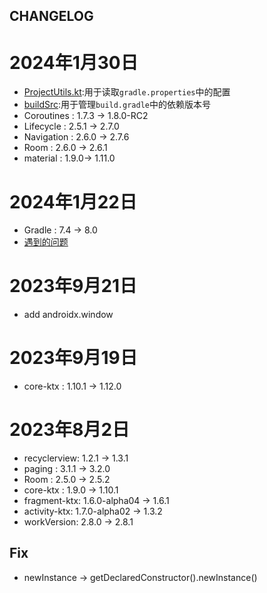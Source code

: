 ## CHANGELOG

# 2024年1月30日
- [ProjectUtils.kt](buildSrc/src/main/kotlin/tools/ProjectUtils.kt):用于读取`gradle.properties`中的配置
- [buildSrc](buildSrc):用于管理`build.gradle`中的依赖版本号
- Coroutines : 1.7.3 -> 1.8.0-RC2
- Lifecycle : 2.5.1 -> 2.7.0
- Navigation : 2.6.0 -> 2.7.6
- Room : 2.6.0 -> 2.6.1
- material : 1.9.0-> 1.11.0

# 2024年1月22日
- Gradle : 7.4 -> 8.0
- [遇到的问题](doc/gradle/Gradle7-8.MD)

# 2023年9月21日
- add androidx.window

# 2023年9月19日
- core-ktx :      1.10.1 -> 1.12.0

# 2023年8月2日
- recyclerview:   1.2.1 -> 1.3.1
- paging :        3.1.1 -> 3.2.0
- Room :          2.5.0 -> 2.5.2
- core-ktx :      1.9.0 -> 1.10.1
- fragment-ktx:   1.6.0-alpha04 -> 1.6.1
- activity-ktx:   1.7.0-alpha02 -> 1.3.2
- workVersion:    2.8.0 -> 2.8.1
## Fix
- newInstance -> getDeclaredConstructor().newInstance() 